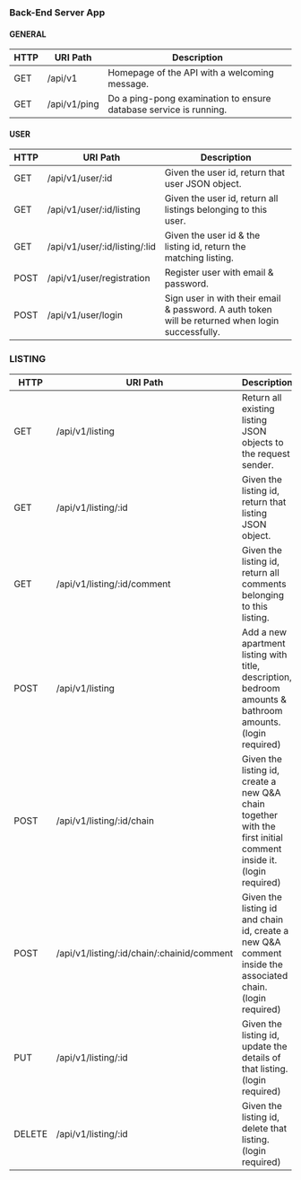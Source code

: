 ### Back-End Server App

#### GENERAL

| HTTP | URI Path     | Description                                                       |
| ---- | ------------ | ----------------------------------------------------------------- |
| GET  | /api/v1      | Homepage of the API with a welcoming message.                     |
| GET  | /api/v1/ping | Do a ping-pong examination to ensure database service is running. |

#### USER

| HTTP | URI Path                      | Description                                                                                      |
| ---- | ----------------------------- | ------------------------------------------------------------------------------------------------ |
| GET  | /api/v1/user/:id              | Given the user id, return that user JSON object.                                                 |
| GET  | /api/v1/user/:id/listing      | Given the user id, return all listings belonging to this user.                                   |
| GET  | /api/v1/user/:id/listing/:lid | Given the user id & the listing id, return the matching listing.                                 |
| POST | /api/v1/user/registration     | Register user with email & password.                                                             |
| POST | /api/v1/user/login            | Sign user in with their email & password. A auth token will be returned when login successfully. |

### LISTING

| HTTP   | URI Path                                   | Description                                                                                                      |
| ------ | ------------------------------------------ | ---------------------------------------------------------------------------------------------------------------- |
| GET    | /api/v1/listing                            | Return all existing listing JSON objects to the request sender.                                                  |
| GET    | /api/v1/listing/:id                        | Given the listing id, return that listing JSON object.                                                           |
| GET    | /api/v1/listing/:id/comment                | Given the listing id, return all comments belonging to this listing.                                             |
| POST   | /api/v1/listing                            | Add a new apartment listing with title, description, bedroom amounts & bathroom amounts. (login required)        |
| POST   | /api/v1/listing/:id/chain                  | Given the listing id, create a new Q&A chain together with the first initial comment inside it. (login required) |
| POST   | /api/v1/listing/:id/chain/:chainid/comment | Given the listing id and chain id, create a new Q&A comment inside the associated chain. (login required)        |
| PUT    | /api/v1/listing/:id                        | Given the listing id, update the details of that listing. (login required)                                       |
| DELETE | /api/v1/listing/:id                        | Given the listing id, delete that listing. (login required)                                                      |
